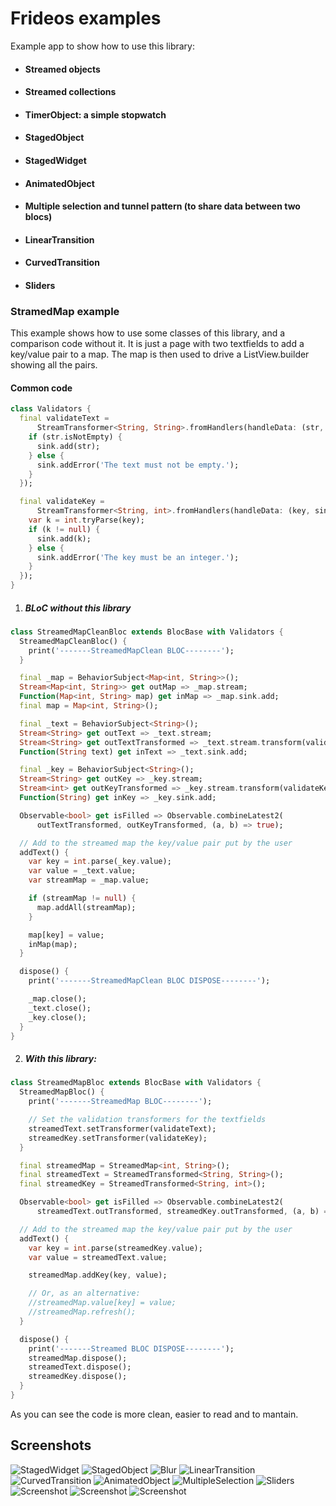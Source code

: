 # Frideos examples

Example app to show how to use this library: 

* #### Streamed objects 
* #### Streamed collections
* #### TimerObject: a simple stopwatch 
* #### StagedObject
* #### StagedWidget
* #### AnimatedObject
* #### Multiple selection and tunnel pattern (to share data between two blocs)
* #### LinearTransition
* #### CurvedTransition
* #### Sliders
  






### StramedMap example
This example shows how to use some classes of this library, and a comparison code without it. It is just a page with two textfields to add a key/value pair to a map. The map is then used to drive a ListView.builder showing all the pairs.


#### Common code
```dart
class Validators {
  final validateText =
      StreamTransformer<String, String>.fromHandlers(handleData: (str, sink) {
    if (str.isNotEmpty) {
      sink.add(str);
    } else {
      sink.addError('The text must not be empty.');
    }
  });

  final validateKey =
      StreamTransformer<String, int>.fromHandlers(handleData: (key, sink) {
    var k = int.tryParse(key);
    if (k != null) {
      sink.add(k);
    } else {
      sink.addError('The key must be an integer.');
    }
  });
}
```

1. ##### BLoC without this library

```dart
class StreamedMapCleanBloc extends BlocBase with Validators {
  StreamedMapCleanBloc() {
    print('-------StreamedMapClean BLOC--------');
  }

  final _map = BehaviorSubject<Map<int, String>>();
  Stream<Map<int, String>> get outMap => _map.stream;
  Function(Map<int, String> map) get inMap => _map.sink.add;
  final map = Map<int, String>();

  final _text = BehaviorSubject<String>();
  Stream<String> get outText => _text.stream;
  Stream<String> get outTextTransformed => _text.stream.transform(validateText);
  Function(String text) get inText => _text.sink.add;

  final _key = BehaviorSubject<String>();
  Stream<String> get outKey => _key.stream;
  Stream<int> get outKeyTransformed => _key.stream.transform(validateKey);
  Function(String) get inKey => _key.sink.add;

  Observable<bool> get isFilled => Observable.combineLatest2(
      outTextTransformed, outKeyTransformed, (a, b) => true);

  // Add to the streamed map the key/value pair put by the user
  addText() {
    var key = int.parse(_key.value);
    var value = _text.value;
    var streamMap = _map.value;

    if (streamMap != null) {
      map.addAll(streamMap);
    }

    map[key] = value;
    inMap(map);
  }

  dispose() {
    print('-------StreamedMapClean BLOC DISPOSE--------');

    _map.close();
    _text.close();
    _key.close();
  }
}
```

2. ##### With this library:

```dart
class StreamedMapBloc extends BlocBase with Validators {
  StreamedMapBloc() {
    print('-------StreamedMap BLOC--------');

    // Set the validation transformers for the textfields
    streamedText.setTransformer(validateText);    
    streamedKey.setTransformer(validateKey);
  }

  final streamedMap = StreamedMap<int, String>();
  final streamedText = StreamedTransformed<String, String>();
  final streamedKey = StreamedTransformed<String, int>();

  Observable<bool> get isFilled => Observable.combineLatest2(
      streamedText.outTransformed, streamedKey.outTransformed, (a, b) => true);

  // Add to the streamed map the key/value pair put by the user 
  addText() {
    var key = int.parse(streamedKey.value);
    var value = streamedText.value;

    streamedMap.addKey(key, value);

    // Or, as an alternative:
    //streamedMap.value[key] = value;
    //streamedMap.refresh();
  }

  dispose() {
    print('-------Streamed BLOC DISPOSE--------');
    streamedMap.dispose();
    streamedText.dispose();
    streamedKey.dispose();
  }
}
```

As you can see the code is more clean, easier to read and to mantain.





## Screenshots

![StagedWidget](https://i.imgur.com/nCsbJCy.gif)
![StagedObject](https://i.imgur.com/9XLb7JD.gif)
![Blur](https://i.imgur.com/A7XmY5t.gif?s=150)
![LinearTransition](https://i.imgur.com/viGPpCu.gif)
![CurvedTransition](https://i.imgur.com/kxWOKMU.gif)
![AnimatedObject](https://i.imgur.com/jBETLuj.gif)
![MultipleSelection](https://i.imgur.com/nGLRiCY.gif)
![Sliders](https://i.imgur.com/H16VE01.gif)
![Screenshot](screenshots/streamedmap.png?s=150)
![Screenshot](screenshots/streamed.png?s=150)
![Screenshot](screenshots/streamedlist.png?s=150)
